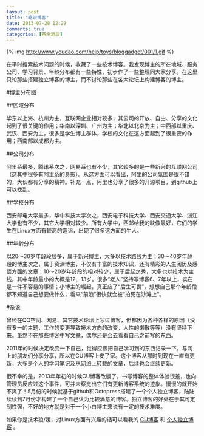 ```yaml
---
layout: post
title: "略说博客"
date: 2013-07-28 12:29
comments: true
categories: [茶余酒后]
---
```


{% img http://www.youdao.com/help/toys/bloggadget/001/1.gif %}

在平时搜索技术问题的时候，收藏了一些技术博客。我发现博主的所在地域、服务公司、学习背景、年龄分布都有一些特性，初步作了一些整理同大家分享。在这里只论那些搭建独立博客的博主，而不讨论那些在各大论坛上构建博客的博主。

<!--more-->

#博主分布图

##区域分布

华东以上海、杭州为主，互联网企业相对较多，其公司的开放、自由、分享的文化起到了很关键的作用；华南以深圳、广州为主；华北以北京为主；中西部以重庆、武汉、西安为主，很多是学生博主群体，学校的文化在这方面起到了很重要的作用；西南部以成都为主。

##公司分布

阿里系最多，腾讯系次之，网易系也有不少，其它较多的是一些新兴的互联网公司（这其中很多有阿里系的身影）。从这方面可以看出，阿里的公司氛围是很不错的，大伙都有分享的精神。补充一点，阿里也分享了很多的开源项目，到github上可以找到。

##学校分布

西安邮电大学最多，华中科技大学次之，西安电子科技大学、西安交通大学、浙江大学也有不少，其它大学相对较少。所有大学中，西邮给我的映像最好，它们的学生在Linux方面有较高的造诣，出现了很多这方面的牛人。

##年龄分布

以20～30岁年龄段居多，属于新兴博主，大多以技术路线为主；30～40岁年龄段的博主次之，属于资深博主，不仅有丰富的技术知识，还有精彩的人生阅历及感悟方面的文章；10～20岁年龄段的相对较少，属于后起之秀，大多也以技术为主线，其中年龄最小的大概是12、13岁。很多“老人”坚持写博客6、7年以上，实在是一件不容易的事情；小博主的崛起，真正应了“后生可畏”，想想自己那个年龄段都不知道自己想要做什么，看来“前浪”很快就会被“拍死在沙滩上”。


#杂说

曾经在QQ空间、网易、其它技术论坛上写过博客，但都因为各种各样的原因（没有专一的主题，工作的变更导致技术方向的改变，人性的懒散等等）没有坚持下来。虽然不在那些博客中写文章，偶尔还是会去看看自己之前写的东西。

2011年的时候决定改变一下自己，觉得应该把自己学习到的东西记录一下，与网上的朋友们分享分享，所以在CU博客上安了家。这个博客从那时到现在一直有更新，大多是个人的学习笔记及从网络上转载的文章，后续也会继续更新。

很不幸的是，2013年年初的时候CU博客改版了，书写博客的整体体验很差，也向管理员反应过这个事件，可并未察觉出它们有更新博客系统的迹象。慢慢的就开始不爽了！5月份的时候就基于github和Octopress搭建了一个个人独立博客，陆陆续续到7月份才构建了一个自己认为比较满意的博客。独立博客的好处在于其可定制性强，不好的地方就是对于一个小白博主来说有一定的技术难度。

如果你是技术狼/媛，对Linux方面有兴趣的话可以看我的 [CU博客](http://blog.chinaunix.net/uid/25885064.html) 和 [个人独立博客](http://txgcwm.github.io/) 。
